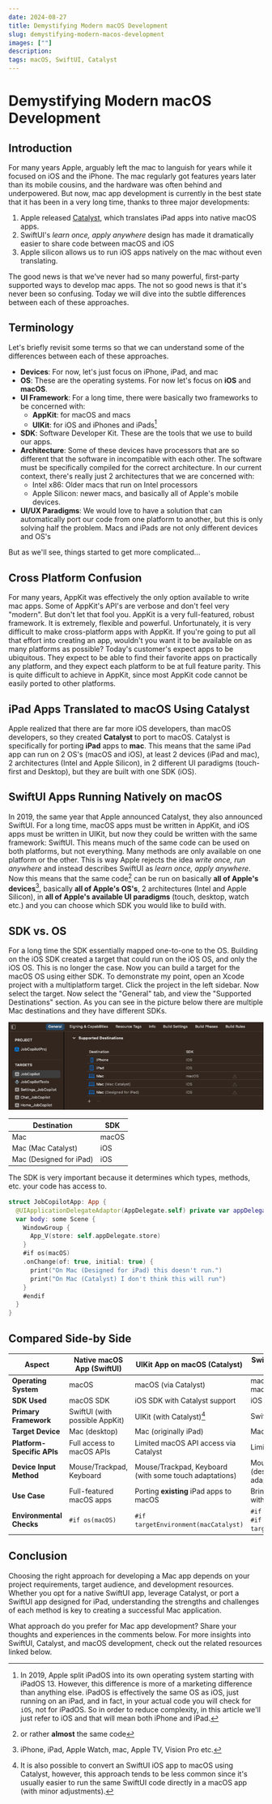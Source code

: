 ```yaml
---
date: 2024-08-27
title: Demystifying Modern macOS Development
slug: demystifying-modern-macos-development
images: [""]
description: 
tags: macOS, SwiftUI, Catalyst
---
```


# Demystifying Modern macOS Development

## Introduction

For many years Apple, arguably left the mac to languish for years while it focused on iOS and the iPhone. The mac regularly got features years later than its mobile cousins, and the hardware was often behind and underpowered. But now, mac app development is currently in the best state that it has been in a very long time, thanks to three major developments: 

1. Apple released [Catalyst](https://developer.apple.com/mac-catalyst/), which translates iPad apps into native macOS apps. 
2. SwiftUI's _learn once, apply anywhere_ design has made it dramatically easier to share code between macOS and iOS 
3. Apple silicon allows us to run iOS apps natively on the mac without even translating. 

The good news is that we've never had so many powerful, first-party supported ways to develop mac apps. The not so good news is that it's never been so confusing. Today we will dive into the subtle differences between each of these approaches. 



## Terminology
Let's briefly revisit some terms so that we can understand some of the differences between each of these approaches. 

- **Devices**: For now, let's just focus on iPhone, iPad, and mac
- **OS**: These are the operating systems. For now let's focus on **iOS** and **macOS**. 
- **UI Framework**: For a long time, there were basically two frameworks to be concerned with: 
  - **AppKit**: for macOS and macs
  - **UIKit**: for iOS and iPhones and iPads[^2] 
- **SDK**: Software Developer Kit. These are the tools that we use to build our apps. 
- **Architecture**: Some of these devices have processors that are so different that the software in incompatible with each other. The software must be specifically compiled for the correct architecture. In our current context, there's really just 2 architectures that we are concerned with: 
  - Intel x86: Older macs that run on Intel processors
  - Apple Silicon: newer macs, and basically all of Apple's mobile devices. 
- **UI/UX Paradigms**: We would love to have a solution that can automatically port our code from one platform to another, but this is only solving half the problem. Macs and iPads are not only different devices and OS's

But as we'll see, things started to get more complicated...

[^2]: In 2019, Apple split iPadOS into its own operating system starting with iPadOS 13. However, this difference is more of a marketing difference than anything else. iPadOS is effectively the same OS as iOS, just running on an iPad, and in fact, in your actual code you will check for `iOS`, not for iPadOS. So in order to reduce complexity, in this article we'll just refer to iOS and that will mean both iPhone and iPad.

## Cross Platform Confusion
For many years, AppKit was effectively the only option available to write mac apps. Some of AppKit's API's are verbose and don't feel very "modern". But don't let that fool you. AppKit is a very full-featured, robust framework. It is extremely, flexible and powerful. Unfortunately, it is very difficult to make cross-platform apps with AppKit. If you're going to put all that effort into creating an app, wouldn't you want it to be available on as many platforms as possible? Today's customer's expect apps to be ubiquitous. They expect to be able to find their favorite apps on practically any platform, and they expect each platform to be at full feature parity. This is quite difficult to achieve in AppKit, since most AppKit code cannot be easily ported to other platforms. 

## iPad Apps Translated to macOS Using Catalyst
Apple realized that there are far more iOS developers, than macOS developers, so they created **Catalyst** to port to macOS. Catalyst is specifically for porting **iPad** apps to **mac**. This means that the same iPad app can run on 2 OS's (macOS and iOS), at least 2 devices (iPad and mac), 2 architectures (Intel and Apple Silicon), in 2 different UI paradigms (touch-first and Desktop), but they are built with one SDK (iOS). 

## SwiftUI Apps Running Natively on macOS
In 2019, the same year that Apple announced Catalyst, they also announced SwiftUI. For a long time, macOS apps must be written in AppKit, and iOS apps must be written in UIKit, but now they could be written with the same framework: SwiftUI. This means much of the same code can be used on both platforms, but not everything. Many methods are only available on one platform or the other. This is way Apple rejects the idea _write once, run anywhere_ and instead describes SwiftUI as _learn once, apply anywhere_. Now this means that the same code[^3] can be run on basically **all of Apple's devices**[^4], basically **all of Apple's OS's**, 2 architectures (Intel and Apple Silicon), in **all of Apple's available UI paradigms** (touch, desktop, watch etc.) and you can choose which SDK you would like to build with. 

[^3]: or rather **almost** the same code
[^4]: iPhone, iPad, Apple Watch, mac, Apple TV, Vision Pro etc. 

## SDK vs. OS
For a long time the SDK essentially mapped one-to-one to the OS. Building on the iOS SDK created a target that could run on the iOS OS, and only the iOS OS. This is no longer the case. Now you can build a target for the macOS OS using either SDK. To demonstrate my point, open an Xcode project with a multiplatform target. Click the project in the left sidebar. Now select the target. Now select the "General" tab, and view the "Supported Destinations" section. As you can see in the picture below there are multiple Mac destinations and they have different SDKs. 

![](<target-destinations.png>)

| Destination             | SDK   |
| ----------------------- | ----- |
| Mac                     | macOS |
| Mac (Mac Catalyst)      | iOS   |
| Mac (Designed for iPad) | iOS   |

The SDK is very important because it determines which types, methods, etc. your code has access to. 

```swift
struct JobCopilotApp: App {
  @UIApplicationDelegateAdaptor(AppDelegate.self) private var appDelegate
  var body: some Scene {
    WindowGroup {
      App_V(store: self.appDelegate.store)
    }
    #if os(macOS)
    .onChange(of: true, initial: true) {
      print("On Mac (Designed for iPad) this doesn't run.")
      print("On Mac (Catalyst) I don't think this will run")
    }
    #endif
  }
}
```

## Compared Side-by Side

| **Aspect**                 | **Native macOS App (SwiftUI)** | **UIKit App on macOS (Catalyst)**                      | **SwiftUI Mac App (Designed for iPad)**                            |
| -------------------------- | ------------------------------ | ------------------------------------------------------ | ------------------------------------------------------------------ |
| **Operating System**       | macOS                          | macOS (via Catalyst)                                   | macOS (iPad app running on macOS)                                  |
| **SDK Used**               | macOS SDK                      | iOS SDK with Catalyst support                          | iOS SDK                                                            |
| **Primary Framework**      | SwiftUI (with possible AppKit) | UIKit (with Catalyst)[^1]                              | SwiftUI                                                            |
| **Target Device**          | Mac (desktop)                  | Mac (originally iPad)                                  | Mac (originally iPad)                                              |
| **Platform-Specific APIs** | Full access to macOS APIs      | Limited macOS API access via Catalyst                  | Limited macOS API access                                           |
| **Device Input Method**    | Mouse/Trackpad, Keyboard       | Mouse/Trackpad, Keyboard (with some touch adaptations) | Mouse/Trackpad, Keyboard (designed for touch but adapted)          |
| **Use Case**               | Full-featured macOS apps       | Porting **existing** iPad apps to macOS                | Bringing iPad apps to macOS with minimal changes                   |
| **Environmental Checks**   | `#if os(macOS)`                | `#if targetEnvironment(macCatalyst)`                   | `#if os(macOS)` combined with `#if targetEnvironment(macCatalyst)` |

[^1]: It is also possible to convert an SwiftUI iOS app to macOS using Catalyst, however, this approach tends to be less common since it's usually easier to run the same SwiftUI code directly in a macOS app (with minor adjustments). 

## Conclusion

Choosing the right approach for developing a Mac app depends on your project requirements, target audience, and development resources. Whether you opt for a native SwiftUI app, leverage Catalyst, or port a SwiftUI app designed for iPad, understanding the strengths and challenges of each method is key to creating a successful Mac application.

What approach do you prefer for Mac app development? Share your thoughts and experiences in the comments below. For more insights into SwiftUI, Catalyst, and macOS development, check out the related resources linked below.
